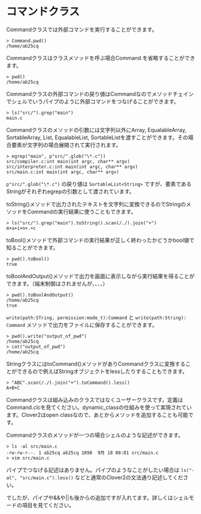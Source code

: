 # コマンドクラス

Commandクラスでは外部コマンドを実行することができます。

    > Command.pwd()
    /home/ab25cq

Commandクラスはクラスメソッドを呼ぶ場合Command.を省略することができます。

    > pwd()
    /home/ab25cq

Commandクラスの外部コマンドの戻り値はCommandなのでメソッドチェインでシェルでいうパイプのように外部コマンドをつなげることができます。

    > ls("src/").grep("main")
    main.c

Commandクラスのメソッドの引数には文字列以外にArray, EqualableArray, SortableArray, List, EqualableList, SortableListを渡すことができます。その場合要素が文字列の場合展開されて実行されます。

    > egrep("main", p"src/".glob("\*.c"))
    src/compiler.c:int main(int argc, char** argv)
    src/interpreter.c:int main(int argc, char** argv)
    src/main.c:int main(int argc, char** argv)

`p"src/".glob("\*.c")` の戻り値は `SortableList<String>` ですが、要素であるStringがそれぞれegrepの引数として渡されています。

toString()メソッドで出力されたテキストを文字列に変換できるのでStringのメソッドをCommandの実行結果に使うこともできます。

    > ls("src/").grep("main").toString().scan(/./).join("+")
    m+a+i+n+.+c

toBool()メソッドで外部コマンドの実行結果が正しく終わったかどうかbool値で知ることができます。

    > pwd().toBool()
    true

toBoolAndOutput()メソッドで出力を画面に表示しながら実行結果を得ることができます。（端末制御はされませんが、、、、）

    > pwd().toBoolAndOutput()
    /home/ab25cq
    true

`write(path:STring, permission:mode_t):Command` と `write(path:String): Command` メソッドで出力をファイルに保存することができます。

    > pwd().write("output_of_pwd")
    /home/ab25cq
    > cat("output_of_pwd")
    /home/ab25cq

StringクラスにはtoCommand()メソッドがありCommandクラスに変換することができるので例えばStringオブジェクトをlessしたりすることもできます。

    > "ABC".scan(/./).join("+").toCommand().less()
    A+B+C

Commandクラスは組み込みのクラスではなくユーザークラスです。定義はCommand.clcを見てください。dynamic_classの仕組みを使って実現されています。Clover2はopen classなので、あとからメソッドを追加することも可能です。

Commandクラスのメソッドが一つの場合シェルのような記述ができます。

    > ls -al src/main.c
    -rw-rw-r--. 1 ab25cq ab25cq 1098  9月 18 08:01 src/main.c
    > vim src/main.c

パイプでつなげる記述はありません。パイプのようなことがしたい場合は `ls("-al", "src/main.c").less()` などと通常のClover2の文法通り記述してください。

でしたが、パイプや&&や||も後からの追加ですが入れてます。詳しくはシェルモードの項目を見てください。
